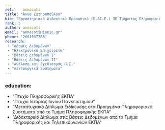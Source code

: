 ```yaml
---
ref: 	annasoti
title: "Άννα Σωτηροπούλου"
bio: "Εργαστηριακό Διδακτικό Προσωπικό (Ε.ΔΙ.Π.) ΠΕ Τμήματος Πληροφορικής"
rank: 5
author:	annasoti
email: "annasoti@ionio.gr"
phone: "2661087768"
research:
 - "ΔΔομές Δεδομένων"
 - "Ηλεκτρονικό Επιχειρείν"
 - "Βάσεις Δεδομένων Ι"
 - "Βάσεις Δεδομένων ΙΙ"
 - "Ανάλυση και Σχεδιασμός Π.Σ."
 - "Λειτουργικά Συστήματα"
---
```


### education:
  - "Πτυχίο Πληροφορικής ΕΚΠΑ"
  - "Πτυχίο Ιστορίας Ιονίου Πανεπιστημίου"
  - "Μεταπτυχιακό Δίπλωμα Ειδίκευσης στα Προηγμένα Πληροφοριακά Συστήματα από το Τμήμα Πληροφορικής ΕΚΠΑ"
  - "Διδακτορικό Δίπλωμα στις Βάσεις Δεδομένων από το Τμήμα Πληροφορικής και Τηλεπικοινωνιών ΕΚΠΑ"
